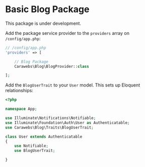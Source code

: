 Basic Blog Package
==================
This package is under development.

Add the package service provider to the `providers` array on `/config/app.php`:

~~~php
// /config/app.php
'providers' => [

    // Blog Package
    Carawebs\Blog\BlogProvider::class

];
~~~

Add the `BlogUserTrait` to your `User` model. This sets up Eloquent relationships:

~~~php
<?php

namespace App;

use Illuminate\Notifications\Notifiable;
use Illuminate\Foundation\Auth\User as Authenticatable;
use Carawebs\Blog\Traits\BlogUserTrait;

class User extends Authenticatable
{
    use Notifiable;
    use BlogUserTrait;

}
~~~
